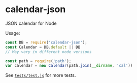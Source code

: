 # calendar-json
JSON calendar for Node

Usage:

```javascript
const DB = require('calendar-json');
const Calendar = DB.default || DB
// May vary in different node versions

const path = require('path');
var calendar = new Calendar(path.join(__dirname, 'cal'))
```

See [`tests/test.js`](https://github.com/ZaneHannanAU/calendar-json/blob/master/tests/test.js) for more tests.
